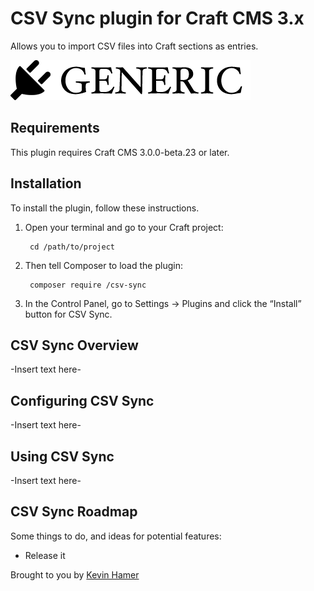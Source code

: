 # CSV Sync plugin for Craft CMS 3.x

Allows you to import CSV files into Craft sections as entries.

![Screenshot](resources/img/plugin-logo.png)

## Requirements

This plugin requires Craft CMS 3.0.0-beta.23 or later.

## Installation

To install the plugin, follow these instructions.

1. Open your terminal and go to your Craft project:

        cd /path/to/project

2. Then tell Composer to load the plugin:

        composer require /csv-sync

3. In the Control Panel, go to Settings → Plugins and click the “Install” button for CSV Sync.

## CSV Sync Overview

-Insert text here-

## Configuring CSV Sync

-Insert text here-

## Using CSV Sync

-Insert text here-

## CSV Sync Roadmap

Some things to do, and ideas for potential features:

* Release it

Brought to you by [Kevin Hamer](https://www.imarc.com/)
